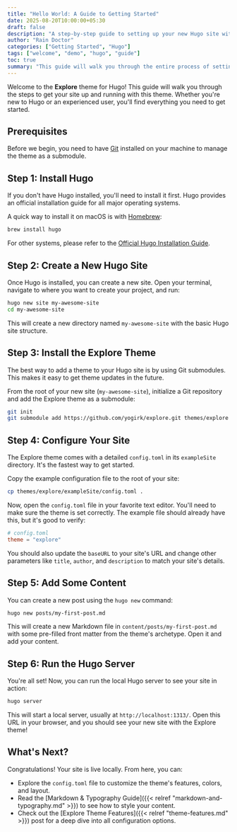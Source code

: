 ```yaml
---
title: "Hello World: A Guide to Getting Started"
date: 2025-08-20T10:00:00+05:30
draft: false
description: "A step-by-step guide to setting up your new Hugo site with the Explore theme, from installation to running the server."
author: "Rain Doctor"
categories: ["Getting Started", "Hugo"]
tags: ["welcome", "demo", "hugo", "guide"]
toc: true
summary: "This guide will walk you through the entire process of setting up a new Hugo site and installing the Explore theme. We'll cover installing Hugo, creating a site, adding the theme, and basic configuration to get you up and running quickly."
---
```


Welcome to the **Explore** theme for Hugo! This guide will walk you through the steps to get your site up and running with this theme. Whether you're new to Hugo or an experienced user, you'll find everything you need to get started.

## Prerequisites

Before we begin, you need to have [Git](https://git-scm.com/) installed on your machine to manage the theme as a submodule.

## Step 1: Install Hugo

If you don't have Hugo installed, you'll need to install it first. Hugo provides an official installation guide for all major operating systems.

A quick way to install it on macOS is with [Homebrew](https://brew.sh/):
```bash
brew install hugo
```

For other systems, please refer to the [Official Hugo Installation Guide](https://gohugo.io/installation/).

## Step 2: Create a New Hugo Site

Once Hugo is installed, you can create a new site. Open your terminal, navigate to where you want to create your project, and run:

```bash
hugo new site my-awesome-site
cd my-awesome-site
```

This will create a new directory named `my-awesome-site` with the basic Hugo site structure.

## Step 3: Install the Explore Theme

The best way to add a theme to your Hugo site is by using Git submodules. This makes it easy to get theme updates in the future.

From the root of your new site (`my-awesome-site`), initialize a Git repository and add the Explore theme as a submodule:

```bash
git init
git submodule add https://github.com/yogirk/explore.git themes/explore
```

## Step 4: Configure Your Site

The Explore theme comes with a detailed `config.toml` in its `exampleSite` directory. It's the fastest way to get started.

Copy the example configuration file to the root of your site:

```bash
cp themes/explore/exampleSite/config.toml .
```

Now, open the `config.toml` file in your favorite text editor. You'll need to make sure the theme is set correctly. The example file should already have this, but it's good to verify:

```toml
# config.toml
theme = "explore"
```

You should also update the `baseURL` to your site's URL and change other parameters like `title`, `author`, and `description` to match your site's details.

## Step 5: Add Some Content

You can create a new post using the `hugo new` command:

```bash
hugo new posts/my-first-post.md
```

This will create a new Markdown file in `content/posts/my-first-post.md` with some pre-filled front matter from the theme's archetype. Open it and add your content.

## Step 6: Run the Hugo Server

You're all set! Now, you can run the local Hugo server to see your site in action:

```bash
hugo server
```

This will start a local server, usually at `http://localhost:1313/`. Open this URL in your browser, and you should see your new site with the Explore theme!

## What's Next?

Congratulations! Your site is live locally. From here, you can:

- Explore the `config.toml` file to customize the theme's features, colors, and layout.
- Read the [Markdown & Typography Guide]({{< relref "markdown-and-typography.md" >}}) to see how to style your content.
- Check out the [Explore Theme Features]({{< relref "theme-features.md" >}}) post for a deep dive into all configuration options.
